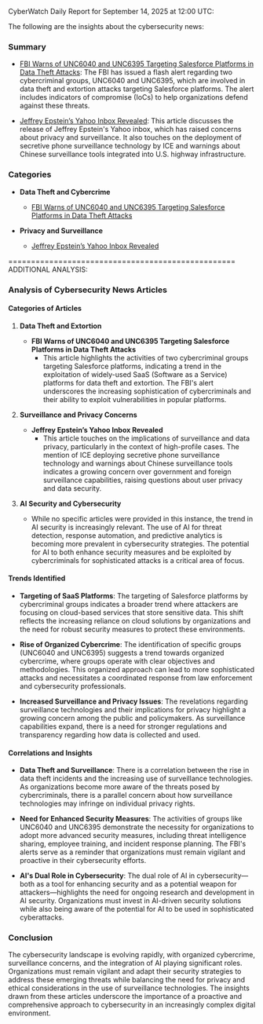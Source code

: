 CyberWatch Daily Report for September 14, 2025 at 12:00 UTC:

The following are the insights about the cybersecurity news:

### Summary
- [FBI Warns of UNC6040 and UNC6395 Targeting Salesforce Platforms in Data Theft Attacks](https://thehackernews.com/2025/09/fbi-warns-of-unc6040-and-unc6395.html): The FBI has issued a flash alert regarding two cybercriminal groups, UNC6040 and UNC6395, which are involved in data theft and extortion attacks targeting Salesforce platforms. The alert includes indicators of compromise (IoCs) to help organizations defend against these threats.

- [Jeffrey Epstein’s Yahoo Inbox Revealed](https://www.wired.com/story/jeffrey-epsteins-yahoo-inbox-revealed/): This article discusses the release of Jeffrey Epstein's Yahoo inbox, which has raised concerns about privacy and surveillance. It also touches on the deployment of secretive phone surveillance technology by ICE and warnings about Chinese surveillance tools integrated into U.S. highway infrastructure.

### Categories
- **Data Theft and Cybercrime**
  - [FBI Warns of UNC6040 and UNC6395 Targeting Salesforce Platforms in Data Theft Attacks](https://thehackernews.com/2025/09/fbi-warns-of-unc6040-and-unc6395.html)

- **Privacy and Surveillance**
  - [Jeffrey Epstein’s Yahoo Inbox Revealed](https://www.wired.com/story/jeffrey-epsteins-yahoo-inbox-revealed/)

==================================================
ADDITIONAL ANALYSIS:

### Analysis of Cybersecurity News Articles

#### Categories of Articles

1. **Data Theft and Extortion**
   - **FBI Warns of UNC6040 and UNC6395 Targeting Salesforce Platforms in Data Theft Attacks**
     - This article highlights the activities of two cybercriminal groups targeting Salesforce platforms, indicating a trend in the exploitation of widely-used SaaS (Software as a Service) platforms for data theft and extortion. The FBI's alert underscores the increasing sophistication of cybercriminals and their ability to exploit vulnerabilities in popular platforms.

2. **Surveillance and Privacy Concerns**
   - **Jeffrey Epstein’s Yahoo Inbox Revealed**
     - This article touches on the implications of surveillance and data privacy, particularly in the context of high-profile cases. The mention of ICE deploying secretive phone surveillance technology and warnings about Chinese surveillance tools indicates a growing concern over government and foreign surveillance capabilities, raising questions about user privacy and data security.

3. **AI Security and Cybersecurity**
   - While no specific articles were provided in this instance, the trend in AI security is increasingly relevant. The use of AI for threat detection, response automation, and predictive analytics is becoming more prevalent in cybersecurity strategies. The potential for AI to both enhance security measures and be exploited by cybercriminals for sophisticated attacks is a critical area of focus.

#### Trends Identified

- **Targeting of SaaS Platforms**: The targeting of Salesforce platforms by cybercriminal groups indicates a broader trend where attackers are focusing on cloud-based services that store sensitive data. This shift reflects the increasing reliance on cloud solutions by organizations and the need for robust security measures to protect these environments.

- **Rise of Organized Cybercrime**: The identification of specific groups (UNC6040 and UNC6395) suggests a trend towards organized cybercrime, where groups operate with clear objectives and methodologies. This organized approach can lead to more sophisticated attacks and necessitates a coordinated response from law enforcement and cybersecurity professionals.

- **Increased Surveillance and Privacy Issues**: The revelations regarding surveillance technologies and their implications for privacy highlight a growing concern among the public and policymakers. As surveillance capabilities expand, there is a need for stronger regulations and transparency regarding how data is collected and used.

#### Correlations and Insights

- **Data Theft and Surveillance**: There is a correlation between the rise in data theft incidents and the increasing use of surveillance technologies. As organizations become more aware of the threats posed by cybercriminals, there is a parallel concern about how surveillance technologies may infringe on individual privacy rights.

- **Need for Enhanced Security Measures**: The activities of groups like UNC6040 and UNC6395 demonstrate the necessity for organizations to adopt more advanced security measures, including threat intelligence sharing, employee training, and incident response planning. The FBI's alerts serve as a reminder that organizations must remain vigilant and proactive in their cybersecurity efforts.

- **AI's Dual Role in Cybersecurity**: The dual role of AI in cybersecurity—both as a tool for enhancing security and as a potential weapon for attackers—highlights the need for ongoing research and development in AI security. Organizations must invest in AI-driven security solutions while also being aware of the potential for AI to be used in sophisticated cyberattacks.

### Conclusion

The cybersecurity landscape is evolving rapidly, with organized cybercrime, surveillance concerns, and the integration of AI playing significant roles. Organizations must remain vigilant and adapt their security strategies to address these emerging threats while balancing the need for privacy and ethical considerations in the use of surveillance technologies. The insights drawn from these articles underscore the importance of a proactive and comprehensive approach to cybersecurity in an increasingly complex digital environment.
